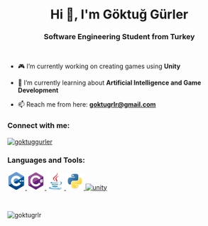 <h1 align="center">Hi 👋, I'm Göktuğ Gürler</h1>
<h3 align="center">Software Engineering Student from Turkey</h3>
<br>

- 🎮 I’m currently working on creating games using **Unity**

- 🌱 I’m currently learning about **Artificial Intelligence and Game Development**

- 📫 Reach me from here: **goktugrlr@gmail.com**

<h3 align="left">Connect with me:</h3>
<p align="left">
<a href="https://linkedin.com/in/goktuggurler" target="blank"><img align="center" src="https://raw.githubusercontent.com/rahuldkjain/github-profile-readme-generator/master/src/images/icons/Social/linked-in-alt.svg" alt="goktuggurler" height="30" width="40" /></a>
</p>

<h3 align="left">Languages and Tools:</h3>
<p align="left"> <a href="https://www.w3schools.com/cpp/" target="_blank" rel="noreferrer"> <img src="https://raw.githubusercontent.com/devicons/devicon/master/icons/cplusplus/cplusplus-original.svg" alt="cplusplus" width="40" height="40"/> </a> <a href="https://www.w3schools.com/cs/" target="_blank" rel="noreferrer"> <img src="https://raw.githubusercontent.com/devicons/devicon/master/icons/csharp/csharp-original.svg" alt="csharp" width="40" height="40"/> </a> <a href="https://www.java.com" target="_blank" rel="noreferrer"> <img src="https://raw.githubusercontent.com/devicons/devicon/master/icons/java/java-original.svg" alt="java" width="40" height="40"/> </a> <a href="https://www.python.org" target="_blank" rel="noreferrer"> <img src="https://raw.githubusercontent.com/devicons/devicon/master/icons/python/python-original.svg" alt="python" width="40" height="40"/> </a> <a href="https://unity.com/" target="_blank" rel="noreferrer"> <img src="https://www.vectorlogo.zone/logos/unity3d/unity3d-icon.svg" alt="unity" width="40" height="40"/> </a> </p>

<br>
<p><img align="left" src="https://github-readme-streak-stats.herokuapp.com/?user=goktugrlr&theme=default" alt="goktugrlr" /></p>

